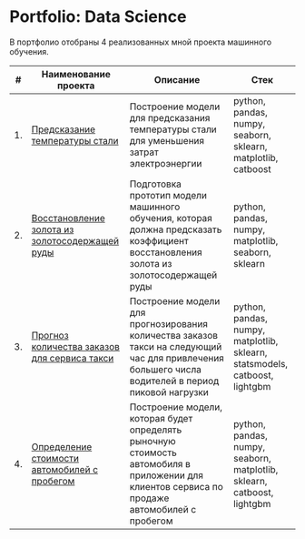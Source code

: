 # Portfolio: Data Science

В портфолио отобраны 4 реализованных мной проекта машинного обучения.

| #    | Наименование проекта                | Описание                                                     | Стек                                                         |
| ---- | ------------------------------------------------------------ | ------------------------------------------------------------ | ------------------------------------------------------------ |
| 1.   | [Предсказание температуры стали](https://github.com/cenzukari/yandex_practicum_data_science_projects/blob/main/steel_temperature_forecast/%20steel_temperature_forecast.ipynb) | Построение модели для предсказания температуры стали для уменьшения затрат электроэнергии | python, pandas, numpy, seaborn, sklearn, matplotlib, catboost       |
| 2.   | [Восстановление золота из золотосодержащей руды](https://github.com/cenzukari/yandex_practicum_data_science_projects/blob/main/gold_recovery_prediction/gold_recovery_prediction.ipynb) | Подготовка прототип модели машинного обучения, которая должна предсказать коэффициент восстановления золота из золотосодержащей руды| python, pandas, numpy, matplotlib, seaborn, sklearn |
| 3.   | [Прогноз количества заказов для сервиса такси](https://github.com/cenzukari/yandex_practicum_data_science_projects/blob/main/taxi_order_forecasting/%20taxi_order_forecasting.ipynb) | Построение модели для прогнозирования количества заказов такси на следующий час для привлечения большего числа водителей в период пиковой нагрузки            | python, pandas, numpy, matplotlib, sklearn, statsmodels, catboost, lightgbm |
| 4.   | [Определение стоимости автомобилей с пробегом](https://github.com/cenzukari/yandex_practicum_data_science_projects/blob/main/car_cost_determination/%20car_cost_determination.ipynb) | Построение модели, которая будет определять рыночную стоимость автомобиля в приложении для клиентов сервиса по продаже автомобилей с пробегом           | python, pandas, numpy, seaborn, matplotlib, sklearn, catboost, lightgbm   |
